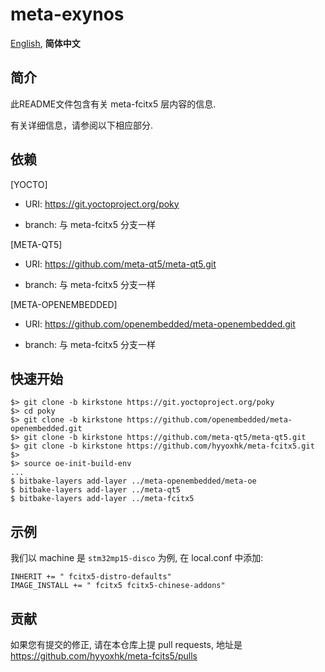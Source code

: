 # meta-exynos

[English][EN],
**简体中文**

[EN]:README.md
[ZH_CN]:README_zh.md

## 简介

此README文件包含有关 meta-fcitx5 层内容的信息.

有关详细信息，请参阅以下相应部分.

## 依赖

[YOCTO]

- URI: https://git.yoctoproject.org/poky

- branch: 与 meta-fcitx5 分支一样

[META-QT5]

- URI: https://github.com/meta-qt5/meta-qt5.git

- branch: 与 meta-fcitx5 分支一样

[META-OPENEMBEDDED]

- URI: https://github.com/openembedded/meta-openembedded.git

- branch: 与 meta-fcitx5 分支一样


## 快速开始

```shell
$> git clone -b kirkstone https://git.yoctoproject.org/poky
$> cd poky
$> git clone -b kirkstone https://github.com/openembedded/meta-openembedded.git
$> git clone -b kirkstone https://github.com/meta-qt5/meta-qt5.git
$> git clone -b kirkstone https://github.com/hyyoxhk/meta-fcitx5.git
$>
$> source oe-init-build-env
...
$ bitbake-layers add-layer ../meta-openembedded/meta-oe
$ bitbake-layers add-layer ../meta-qt5
$ bitbake-layers add-layer ../meta-fcitx5
```

## 示例

我们以 machine 是 `stm32mp15-disco` 为例, 在 local.conf 中添加:

```bitbake
INHERIT += " fcitx5-distro-defaults"
IMAGE_INSTALL += " fcitx5 fcitx5-chinese-addons"
```

## 贡献

如果您有提交的修正, 请在本仓库上提 pull requests, 地址是 https://github.com/hyyoxhk/meta-fcits5/pulls
